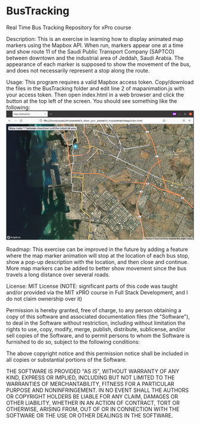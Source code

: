 # BusTracking
Real Time Bus Tracking Repository for xPro course

Description: This is an exercise in learning how to display animated map markers using the Mapbox API. When run, markers appear one at a time and show route 11 of the Saudi Public Transport Company (SAPTCO) between downtown and the industrial area of Jeddah, Saudi Arabia. The appearance of each marker is supposed to show the movement of the bus, and does not necessarily represent a stop along the route.

Usage: This program requires a valid Mapbox access token. Copy/download the files in the BusTracking folder and edit line 2 of mapanimation.js with your access token. Then open index.html in a web browser and click the button at the top left of the screen. You should see something like the following:
<br/>
<img src="./bustracking.png" />

Roadmap: This exercise can be improved in the future by adding a feature where the map marker animation will stop at the location of each bus stop, show a pop-up description with the location, and then close and continue. More map markers can be added to better show movement since the bus travels a long distance over several roads.

License: MIT License (NOTE: significant parts of this code was taught and/or provided via the MIT xPRO course in Full Stack Development, and I do not claim ownership over it)

Permission is hereby granted, free of charge, to any person obtaining a copy
of this software and associated documentation files (the "Software"), to deal
in the Software without restriction, including without limitation the rights
to use, copy, modify, merge, publish, distribute, sublicense, and/or sell
copies of the Software, and to permit persons to whom the Software is
furnished to do so, subject to the following conditions:

The above copyright notice and this permission notice shall be included in all
copies or substantial portions of the Software.

THE SOFTWARE IS PROVIDED "AS IS", WITHOUT WARRANTY OF ANY KIND, EXPRESS OR
IMPLIED, INCLUDING BUT NOT LIMITED TO THE WARRANTIES OF MERCHANTABILITY,
FITNESS FOR A PARTICULAR PURPOSE AND NONINFRINGEMENT. IN NO EVENT SHALL THE
AUTHORS OR COPYRIGHT HOLDERS BE LIABLE FOR ANY CLAIM, DAMAGES OR OTHER
LIABILITY, WHETHER IN AN ACTION OF CONTRACT, TORT OR OTHERWISE, ARISING FROM,
OUT OF OR IN CONNECTION WITH THE SOFTWARE OR THE USE OR OTHER DEALINGS IN THE
SOFTWARE.
